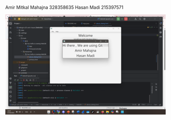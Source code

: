 Amir Mitkal Mahajna 328358635
Hasan Madi 215397571

![Amir Mitkal Mahajna 328358635 Hasan Madi 215397571](Amir-Hasan.png)